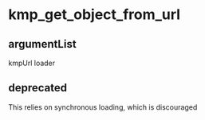 # kmp_get_object_from_url
## argumentList
kmpUrl
loader
## deprecated
This relies on synchronous loading, which is discouraged